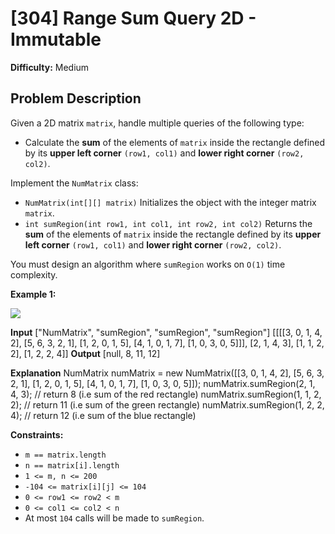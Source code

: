 # [304] Range Sum Query 2D - Immutable

**Difficulty:** Medium

## Problem Description

Given a 2D matrix `matrix`, handle multiple queries of the following type:

*   Calculate the **sum** of the elements of `matrix` inside the rectangle defined by its **upper left corner** `(row1, col1)` and **lower right corner** `(row2, col2)`.

Implement the `NumMatrix` class:

*   `NumMatrix(int[][] matrix)` Initializes the object with the integer matrix `matrix`.
*   `int sumRegion(int row1, int col1, int row2, int col2)` Returns the **sum** of the elements of `matrix` inside the rectangle defined by its **upper left corner** `(row1, col1)` and **lower right corner** `(row2, col2)`.

You must design an algorithm where `sumRegion` works on `O(1)` time complexity.

**Example 1:**

![](https://assets.leetcode.com/uploads/2021/03/14/sum-grid.jpg)

**Input**
\["NumMatrix", "sumRegion", "sumRegion", "sumRegion"\]
\[\[\[\[3, 0, 1, 4, 2\], \[5, 6, 3, 2, 1\], \[1, 2, 0, 1, 5\], \[4, 1, 0, 1, 7\], \[1, 0, 3, 0, 5\]\]\], \[2, 1, 4, 3\], \[1, 1, 2, 2\], \[1, 2, 2, 4\]\]
**Output**
\[null, 8, 11, 12\]

**Explanation**
NumMatrix numMatrix = new NumMatrix(\[\[3, 0, 1, 4, 2\], \[5, 6, 3, 2, 1\], \[1, 2, 0, 1, 5\], \[4, 1, 0, 1, 7\], \[1, 0, 3, 0, 5\]\]);
numMatrix.sumRegion(2, 1, 4, 3); // return 8 (i.e sum of the red rectangle)
numMatrix.sumRegion(1, 1, 2, 2); // return 11 (i.e sum of the green rectangle)
numMatrix.sumRegion(1, 2, 2, 4); // return 12 (i.e sum of the blue rectangle)

**Constraints:**

*   `m == matrix.length`
*   `n == matrix[i].length`
*   `1 <= m, n <= 200`
*   `-104 <= matrix[i][j] <= 104`
*   `0 <= row1 <= row2 < m`
*   `0 <= col1 <= col2 < n`
*   At most `104` calls will be made to `sumRegion`.